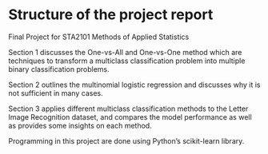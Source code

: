 # Structure of the project report
Final Project for STA2101 Methods of Applied Statistics 

Section 1 discusses the One-vs-All and One-vs-One method which are techniques to transform a multiclass classification problem into multiple binary classification problems. 

Section 2 outlines the multinomial logistic regression and discusses why it is not sufficient in many cases.

Section 3 applies different multiclass classification methods to the Letter Image Recognition dataset, and compares the model performance as well as provides some insights on each method. 

Programming in this project are done using Python’s scikit-learn library. 
